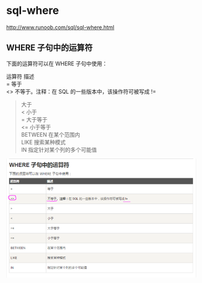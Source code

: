 # sql-where  



http://www.runoob.com/sql/sql-where.html


## WHERE 子句中的运算符  
下面的运算符可以在 WHERE 子句中使用： 
> 
运算符	描述  
=	等于    
<>	不等于。注释：在 SQL 的一些版本中，该操作符可被写成 !=  
>	大于  
<	小于  
>=	大于等于  
<=	小于等于  
BETWEEN	在某个范围内  
LIKE	搜索某种模式  
IN	指定针对某个列的多个可能值  


![sql-where-not-equal.png](img/sql-where-not-equal.png)




